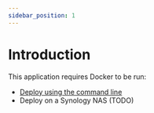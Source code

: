 ```yaml
---
sidebar_position: 1
---
```

# Introduction

This application requires Docker to be run:

- [Deploy using the command line](/docs/deploy-application/deploy-command-line)
- Deploy on a Synology NAS (TODO)